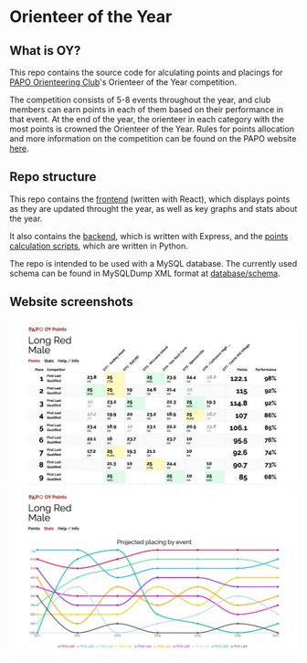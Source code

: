 # Orienteer of the Year

## What is OY?

This repo contains the source code for alculating points and placings for [PAPO Orienteering Club](https://papo.org.nz)'s Orienteer of the Year competition.

The competition consists of 5-8 events throughout the year, and club members can earn points in each of them based on their performance in that event. At the end of the year, the orienteer in each category with the most points is crowned the Orienteer of the Year. Rules for points allocation and more information on the competition can be found on the PAPO website [here](https://papo.org.nz/club-info/oy-points-2/).

## Repo structure

This repo contains the [frontend](client) (written with React), which displays points as they are updated throught the year, as well as key graphs and stats about the year.

It also contains the [backend](api), which is written with Express, and the [points calculation scripts](scripts), which are written in Python.

The repo is intended to be used with a MySQL database. The currently used schema can be found in MySQLDump XML format at [database/schema](database/schema).

## Website screenshots

![points](images/points.jpeg)
![stats](images/stats.jpeg)
